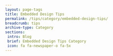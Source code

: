 ```yaml
---
layout: page-tags
title: Embedded Design Tips
permalink: /tips/category/embedded-design-tips/
breadcrumb: tips
archive-type: Category
sections:
 intro: Blog
 brief: Embedded Design Tips Category
 icon: fa fa-newspaper-o fa-5x
---
```

